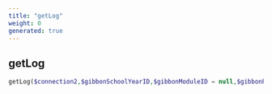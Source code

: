 ```yaml
---
title: "getLog"
weight: 0
generated: true
---
```


## getLog



```php
getLog($connection2,$gibbonSchoolYearID,$gibbonModuleID = null,$gibbonPersonID = null,$title = null,$startDate = null,$endDate = null,$ip = null,$array = null )
```





